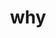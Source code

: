 ---
title: why
description: an opportunity to say what you care about, what direction you’re heading, and how you hope to exist in the world. A minifesto on the purpose of your site, or your work
creator_name: Mia
creator_link: https://www.miriamsuzanne.com/2024/07/02/slash-why/
---